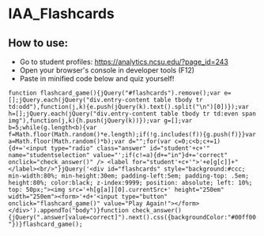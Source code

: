 # IAA_Flashcards

## How to use:
* Go to student profiles: https://analytics.ncsu.edu/?page_id=243
* Open your browser's console in developer tools (F12)
* Paste in minified code below and quiz yourself!

```function flashcard_game(){jQuery("#flashcards").remove();var e=[];jQuery.each(jQuery("div.entry-content table tbody tr td:odd"),function(j,k){e.push(jQuery(k).text().split("\n")[0])});var h=[];jQuery.each(jQuery("div.entry-content table tbody tr td:even span img"),function(j,k){h.push(jQuery(k))});var g=[];var b=5;while(g.length<b){var f=Math.floor(Math.random()*e.length);if(!g.includes(f)){g.push(f)}}var a=Math.floor(Math.random()*b);var d="";for(var c=0;c<b;c+=1){d+='<input type="radio" class="answer" id="student'+c+'" name="studentselection" value="';if(c!=a){d+="in"}d+='correct" onclick="check_answer()" /> <label for="student'+c+'">'+e[g[c]]+"</label><br/>"}jQuery('<div id="flashcards" style="background:#ccc; min-width:80%; min-height:30em; padding-left:5em; padding-top: .5em; height:80%; color:black; z-index:9999; position: absolute; left: 10%; top: 50px;"><img src='+h[g[a]][0].currentSrc+' height="250em" width="250em"><form>'+d+'<input type="button" onclick="flashcard_game()" value="Play Again!"></form></div>').appendTo("body")}function check_answer(){jQuery(".answer[value=correct]").next().css({backgroundColor:"#00ff00"})}flashcard_game();```
